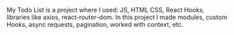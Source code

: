 My Todo List is a project where I used: JS, HTML CSS, React Hooks, libraries like axios, react-router-dom. In this project I made modules, custom Hooks, async requests, pagination, worked with context, etc.
